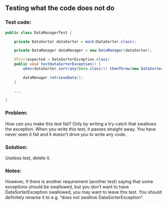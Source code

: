## Testing what the code does not do

### Test code:

```java
public class DataManagerTest {

    private DataSorter dataSorter = mock(DataSorter.class);

    private DataManager dataManager = new DataManager(dataSorter);

    @Test(expected = DataSorterException.class)
    public void testDataSorterException() {
        when(dataSorter.sort(any(Data.class))).thenThrow(new DataSorterException());

        dataManager.retrieveData();
    }

    ...

}
```


### Problem:

How can you make this test fail? Only by writing a try-catch that swallows the exception. When you write this test, it passes straight away. You have never seen it fail and it doesn’t drive you to write any code.


### Solution:

Useless test, delete it.


### Notes:

However, if there is another requirement (another test) saying that some exceptions should be swallowed, but you don’t want to have DataSorterException swallowed, you may want to leave this test. You should definitely rename it to e.g. “does not swallow DataSorterException”.
